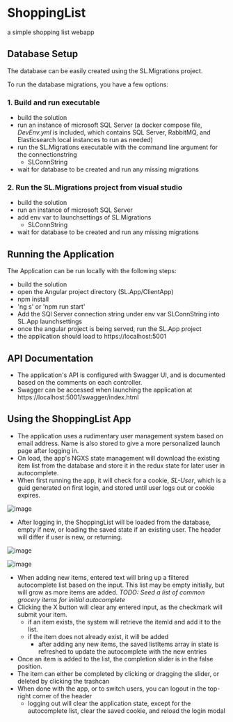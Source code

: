 # ShoppingList
a simple shopping list webapp


## Database Setup
The database can be easily created using the SL.Migrations project.

To run the database migrations, you have a few options:

### 1. Build and run executable
- build the solution
- run an instance of microsoft SQL Server (a docker compose file, *DevEnv.yml* is included, which contains SQL Server, RabbitMQ, and Elasticsearch local instances to run as needed)
- run the SL.Migrations executable with the command line argument for the connectionstring
  - SLConnString
- wait for database to be created and run any missing migrations

### 2. Run the SL.Migrations project from visual studio
- build the solution
- run an instance of microsoft SQL Server
- add env var  to launchsettings of SL.Migrations
  - SLConnString
- wait for database to be created and run any missing migrations

## Running the Application
The Application can be run locally with the following steps:
- build the solution
- open the Angular project directory (SL.App/ClientApp)
- npm install
- 'ng s' or 'npm run start'
- Add the SQl Server connection string under env var SLConnString into SL.App launchsettings
- once the angular project is being served, run the SL.App project
- the application should load to https://localhost:5001

## API Documentation
- The application's API is configured with Swagger UI, and is documented based on the comments on each controller.
- Swagger can be accessed when launching the application at https://localhost:5001/swagger/index.html

## Using the ShoppingList App
- The application uses a rudimentary user management system based on email address.  Name is also stored to give a more personalized launch page after logging in.
- On load, the app's NGXS state management will download the existing item list from the database and store it in the redux state for later user in autocomplete.
- When first running the app, it will check for a cookie, *SL-User*, which is a guid generated on first login, and stored until user logs out or cookie expires.

![image](https://user-images.githubusercontent.com/16948173/167541892-e0bbe07d-df3e-4477-9212-44377a892c89.png)

- After logging in, the ShoppingList will be loaded from the database, empty if new, or loading the saved state if an existing user.  The header will differ if user is new, or returning.

![image](https://user-images.githubusercontent.com/16948173/167542268-fa95a708-02ae-4358-9a7f-633969d1db7a.png)

![image](https://user-images.githubusercontent.com/16948173/167542334-7d92f26c-c7ec-4195-b643-13f452825f8b.png)

- When adding new items, entered text will bring up a filtered autocomplete list based on the input.  This list may be empty initially, but will grow as more items are added.  *TODO: Seed a list of common grocery items for initial autocomplete*
- Clicking the X button will clear any entered input, as the checkmark will submit your item.
  - if an item exists, the system will retrieve the itemId and add it to the list.
  - if the item does not already exist, it will be added
    - after adding any new items, the saved listItems array in state is refreshed to update the autocomplete with the new entries
- Once an item is added to the list, the completion slider is in the false position.
- The item can either be completed by clicking or dragging the slider, or deleted by clicking the trashcan
- When done with the app, or to switch users, you can logout in the top-right corner of the header
  - logging out will clear the application state, except for the autocomplete list, clear the saved cookie, and reload the login modal



